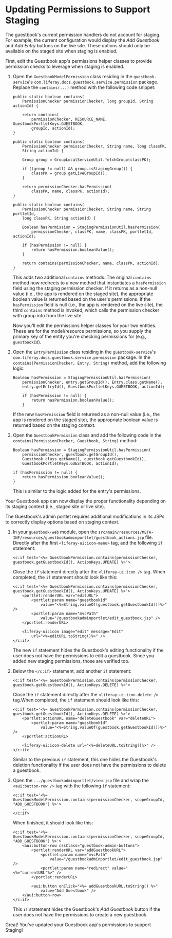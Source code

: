 # Updating Permissions to Support Staging

The guestbook's current permission handlers do not account for staging. For
example, the current configuration would display the *Add Guestbook* and *Add
Entry* buttons on the live site. These options should only be available on the
staged site when staging is enabled.

First, edit the Guestbook app's permissions helper classes to provide permission
checks to leverage when staging is enabled.

1.  Open the `GuestbookModelPermission` class residing in the
    `guestbook-service`'s `com.liferay.docs.guestbook.service.permission`
    package. Replace the `contains(...)` method with the following code snippet:

        public static boolean contains(
            PermissionChecker permissionChecker, long groupId, String actionId) {

            return contains(
                permissionChecker, RESOURCE_NAME, GuestbookPortletKeys.GUESTBOOK,
                groupId, actionId);
        }

        public static boolean contains(
            PermissionChecker permissionChecker, String name, long classPK,
            String actionId) {

            Group group = GroupLocalServiceUtil.fetchGroup(classPK);

            if ((group != null) && group.isStagingGroup()) {
                classPK = group.getLiveGroupId();
            }

            return permissionChecker.hasPermission(
                classPK, name, classPK, actionId);
        }

        public static boolean contains(
            PermissionChecker permissionChecker, String name, String portletId,
            long classPK, String actionId) {

            Boolean hasPermission = StagingPermissionUtil.hasPermission(
                permissionChecker, classPK, name, classPK, portletId, actionId);

            if (hasPermission != null) {
                return hasPermission.booleanValue();
            }

            return contains(permissionChecker, name, classPK, actionId);
        }

    This adds two additional `contains` methods. The original `contains` method
    now redirects to a new method that instantiates a `hasPermission` field
    using the staging permission checker. If it returns as a non-null value
    (i.e., the app is rendered on the staged site), the appropriate boolean
    value is returned based on the user's permissions. If the `hasPermission`
    field is null (i.e., the app is rendered on the live site), the third
    `contains` method is invoked, which calls the permission checker with group
    info from the live site.

    Now you'll edit the permissions helper classes for your two entities. These
    are for the model/resource permissions, so you supply the primary key of
    the entity you're checking permissions for  (e.g., `guestbookId`).

2.  Open the `EntryPermission` class residing in the `guestbook-service`'s
    `com.liferay.docs.guestbook.service.permission` package. In the
    `contains(PermissionChecker, Entry, String)` method, add the following
    logic:

        Boolean hasPermission = StagingPermissionUtil.hasPermission(
            permissionChecker, entry.getGroupId(), Entry.class.getName(),
            entry.getEntryId(), GuestbookPortletKeys.GUESTBOOK, actionId);

            if (hasPermission != null) {
                return hasPermission.booleanValue();
            }

    If the new `hasPermission` field is returned as a non-null value (i.e., the
    app is rendered on the staged site), the appropriate boolean value is
    returned based on the staging context.

3.  Open the `GuestbookPermission` class and add the following code in the
    `contains(PermissionChecker, Guestbook, String)` method:

        Boolean hasPermission = StagingPermissionUtil.hasPermission(
            permissionChecker, guestbook.getGroupId(),
            Guestbook.class.getName(), guestbook.getGuestbookId(),
            GuestbookPortletKeys.GUESTBOOK, actionId);

        if (hasPermission != null) {
            return hasPermission.booleanValue();
        }

    This is similar to the logic added for the entry's permissions. 

Your Guestbook app can now display the proper functionality depending on its
staging context (i.e., staged site or live site).

The Guestbook's admin portlet requires additional modifications in its JSPs to
correctly display options based on staging context.

1.  In your `guestbook-web` module, open the
    `src/main/resources/META-INF/resources/guestbookadminportlet/guestbook_actions.jsp`
    file. Directly after the first `<liferay-ui:icon-menu>` tag, add the
    following `if` statement:

        <c:if test='<%= GuestbookPermission.contains(permissionChecker, guestbook.getGuestbookId(), ActionKeys.UPDATE) %>'>

    Close the `if` statement directly after the `<liferay-ui:icon />` tag. When
    completed, the `if` statement should look like this:

        <c:if test='<%= GuestbookPermission.contains(permissionChecker, guestbook.getGuestbookId(), ActionKeys.UPDATE) %>'>
            <portlet:renderURL var="editURL">
                <portlet:param name="guestbookId"
                    value="<%=String.valueOf(guestbook.getGuestbookId())%>" />
                <portlet:param name="mvcPath"
                    value="/guestbookadminportlet/edit_guestbook.jsp" />
            </portlet:renderURL>

            <liferay-ui:icon image="edit" message="Edit"
                url="<%=editURL.toString()%>" />
        </c:if>

    The new `if` statement hides the Guestbook's editing functionality if the
    user does not have the permissions to edit a guestbook. Since you added new
    staging permissions, those are verified too.

2.  Below the `</c:if>` statement, add another `if` statement:

        <c:if test='<%= GuestbookPermission.contains(permissionChecker, guestbook.getGuestbookId(), ActionKeys.DELETE) %>'>

    Close the `if` statement directly after the `<liferay-ui:icon-delete />`
    tag.When completed, the `if` statement should look like this:

        <c:if test='<%= GuestbookPermission.contains(permissionChecker, guestbook.getGuestbookId(), ActionKeys.DELETE) %>'>
            <portlet:actionURL name="deleteGuestbook" var="deleteURL">
                <portlet:param name="guestbookId"
                    value="<%=String.valueOf(guestbook.getGuestbookId())%>" />
            </portlet:actionURL>

            <liferay-ui:icon-delete url="<%=deleteURL.toString()%>" />
        </c:if>

    Similar to the previous `if` statement, this one hides the Guestbook's
    deletion functionality if the user does not have the permissions to delete a
    guestbook.

3.  Open the `.../guestbookadminportlet/view.jsp` file and wrap the
    `<aui:button-row />` tag with the following `if` statement:

        <c:if test='<%= GuestbookModelPermission.contains(permissionChecker, scopeGroupId, "ADD_GUESTBOOK") %>'>
            ...
        </c:if>

    When finished, it should look like this:

        <c:if test='<%= GuestbookModelPermission.contains(permissionChecker, scopeGroupId, "ADD_GUESTBOOK") %>'>
            <aui:button-row cssClass="guestbook-admin-buttons">
                <portlet:renderURL var="addGuestbookURL">
                    <portlet:param name="mvcPath"
                        value="/guestbookadminportlet/edit_guestbook.jsp" />
                    <portlet:param name="redirect" value="<%="currentURL"%>" />
                </portlet:renderURL>

                <aui:button onClick="<%= addGuestbookURL.toString() %>"
                    value="Add Guestbook" />
            </aui:button-row>
        </c:if>

    This `if` statement hides the Guestbook's *Add Guestbook* button if the user
    does not have the permissions to create a new guestbook.

Great! You've updated your Guestbook app's permissions to support Staging!
